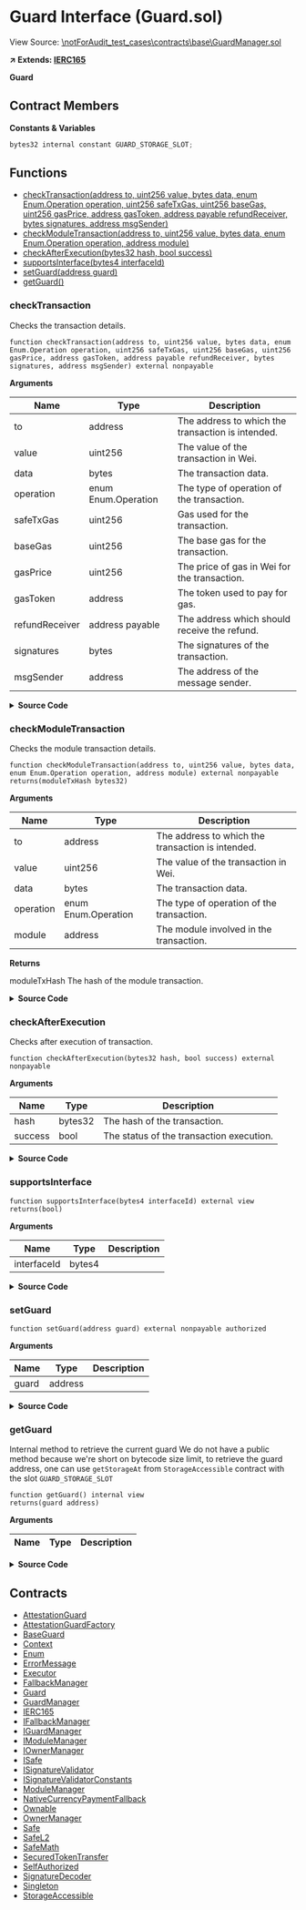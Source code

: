 # Guard Interface (Guard.sol)

View Source: [\notForAudit_test_cases\contracts\base\GuardManager.sol](..\notForAudit_test_cases\contracts\base\GuardManager.sol)

**↗ Extends: [IERC165](IERC165.md)**

**Guard**

## Contract Members
**Constants & Variables**

```js
bytes32 internal constant GUARD_STORAGE_SLOT;

```

## Functions

- [checkTransaction(address to, uint256 value, bytes data, enum Enum.Operation operation, uint256 safeTxGas, uint256 baseGas, uint256 gasPrice, address gasToken, address payable refundReceiver, bytes signatures, address msgSender)](#checktransaction)
- [checkModuleTransaction(address to, uint256 value, bytes data, enum Enum.Operation operation, address module)](#checkmoduletransaction)
- [checkAfterExecution(bytes32 hash, bool success)](#checkafterexecution)
- [supportsInterface(bytes4 interfaceId)](#supportsinterface)
- [setGuard(address guard)](#setguard)
- [getGuard()](#getguard)

### checkTransaction

Checks the transaction details.

```solidity
function checkTransaction(address to, uint256 value, bytes data, enum Enum.Operation operation, uint256 safeTxGas, uint256 baseGas, uint256 gasPrice, address gasToken, address payable refundReceiver, bytes signatures, address msgSender) external nonpayable
```

**Arguments**

| Name        | Type           | Description  |
| ------------- |------------- | -----|
| to | address | The address to which the transaction is intended. | 
| value | uint256 | The value of the transaction in Wei. | 
| data | bytes | The transaction data. | 
| operation | enum Enum.Operation | The type of operation of the transaction. | 
| safeTxGas | uint256 | Gas used for the transaction. | 
| baseGas | uint256 | The base gas for the transaction. | 
| gasPrice | uint256 | The price of gas in Wei for the transaction. | 
| gasToken | address | The token used to pay for gas. | 
| refundReceiver | address payable | The address which should receive the refund. | 
| signatures | bytes | The signatures of the transaction. | 
| msgSender | address | The address of the message sender. | 

<details>
	<summary><strong>Source Code</strong></summary>

```javascript
function checkTransaction(
        address to,
        uint256 value,
        bytes memory data,
        Enum.Operation operation,
        uint256 safeTxGas,
        uint256 baseGas,
        uint256 gasPrice,
        address gasToken,
        address payable refundReceiver,
        bytes memory signatures,
        address msgSender
    ) external;
```
</details>

### checkModuleTransaction

Checks the module transaction details.

```solidity
function checkModuleTransaction(address to, uint256 value, bytes data, enum Enum.Operation operation, address module) external nonpayable
returns(moduleTxHash bytes32)
```

**Arguments**

| Name        | Type           | Description  |
| ------------- |------------- | -----|
| to | address | The address to which the transaction is intended. | 
| value | uint256 | The value of the transaction in Wei. | 
| data | bytes | The transaction data. | 
| operation | enum Enum.Operation | The type of operation of the transaction. | 
| module | address | The module involved in the transaction. | 

**Returns**

moduleTxHash The hash of the module transaction.

<details>
	<summary><strong>Source Code</strong></summary>

```javascript
function checkModuleTransaction(
        address to,
        uint256 value,
        bytes memory data,
        Enum.Operation operation,
        address module
    ) external returns (bytes32 moduleTxHash);
```
</details>

### checkAfterExecution

Checks after execution of transaction.

```solidity
function checkAfterExecution(bytes32 hash, bool success) external nonpayable
```

**Arguments**

| Name        | Type           | Description  |
| ------------- |------------- | -----|
| hash | bytes32 | The hash of the transaction. | 
| success | bool | The status of the transaction execution. | 

<details>
	<summary><strong>Source Code</strong></summary>

```javascript
function checkAfterExecution(bytes32 hash, bool success) external;
```
</details>

### supportsInterface

```solidity
function supportsInterface(bytes4 interfaceId) external view
returns(bool)
```

**Arguments**

| Name        | Type           | Description  |
| ------------- |------------- | -----|
| interfaceId | bytes4 |  | 

<details>
	<summary><strong>Source Code</strong></summary>

```javascript
function supportsInterface(bytes4 interfaceId) external view virtual override returns (bool) {
        return
            interfaceId == type(Guard).interfaceId || // 0x945b8148
            interfaceId == type(IERC165).interfaceId; // 0x01ffc9a7
    }
```
</details>

### setGuard

```solidity
function setGuard(address guard) external nonpayable authorized 
```

**Arguments**

| Name        | Type           | Description  |
| ------------- |------------- | -----|
| guard | address |  | 

<details>
	<summary><strong>Source Code</strong></summary>

```javascript
function setGuard(address guard) external override authorized {
        if (guard != address(0) && !Guard(guard).supportsInterface(type(Guard).interfaceId)) revertWithError("GS300");
        /* solhint-disable no-inline-assembly */
        /// @solidity memory-safe-assembly
        assembly {
            sstore(GUARD_STORAGE_SLOT, guard)
        }
        /* solhint-enable no-inline-assembly */
        emit ChangedGuard(guard);
    }
```
</details>

### getGuard

Internal method to retrieve the current guard
      We do not have a public method because we're short on bytecode size limit,
      to retrieve the guard address, one can use `getStorageAt` from `StorageAccessible` contract
      with the slot `GUARD_STORAGE_SLOT`

```solidity
function getGuard() internal view
returns(guard address)
```

**Arguments**

| Name        | Type           | Description  |
| ------------- |------------- | -----|

<details>
	<summary><strong>Source Code</strong></summary>

```javascript
function getGuard() internal view returns (address guard) {
        /* solhint-disable no-inline-assembly */
        /// @solidity memory-safe-assembly
        assembly {
            guard := sload(GUARD_STORAGE_SLOT)
        }
        /* solhint-enable no-inline-assembly */
    }
```
</details>

## Contracts

* [AttestationGuard](AttestationGuard.md)
* [AttestationGuardFactory](AttestationGuardFactory.md)
* [BaseGuard](BaseGuard.md)
* [Context](Context.md)
* [Enum](Enum.md)
* [ErrorMessage](ErrorMessage.md)
* [Executor](Executor.md)
* [FallbackManager](FallbackManager.md)
* [Guard](Guard.md)
* [GuardManager](GuardManager.md)
* [IERC165](IERC165.md)
* [IFallbackManager](IFallbackManager.md)
* [IGuardManager](IGuardManager.md)
* [IModuleManager](IModuleManager.md)
* [IOwnerManager](IOwnerManager.md)
* [ISafe](ISafe.md)
* [ISignatureValidator](ISignatureValidator.md)
* [ISignatureValidatorConstants](ISignatureValidatorConstants.md)
* [ModuleManager](ModuleManager.md)
* [NativeCurrencyPaymentFallback](NativeCurrencyPaymentFallback.md)
* [Ownable](Ownable.md)
* [OwnerManager](OwnerManager.md)
* [Safe](Safe.md)
* [SafeL2](SafeL2.md)
* [SafeMath](SafeMath.md)
* [SecuredTokenTransfer](SecuredTokenTransfer.md)
* [SelfAuthorized](SelfAuthorized.md)
* [SignatureDecoder](SignatureDecoder.md)
* [Singleton](Singleton.md)
* [StorageAccessible](StorageAccessible.md)
